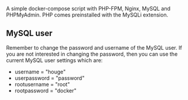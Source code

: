 A simple docker-compose script with PHP-FPM, Nginx, MySQL and PHPMyAdmin. PHP comes preinstalled with the MySQLi extension. 

## MySQL user
Remember to change the password and username of the MySQL user. If you are not interested in changing the password, then you can use the current MySQL user settings which are: 
* username = "houge"
* userpassword = "password"
* rootusername = "root"
* rootpassword = "docker"